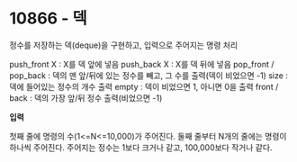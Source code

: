 # 10866 - 덱

정수를 저장하는 덱(deque)을 구현하고, 입력으로 주어지는 명령 처리

push_front X : X를 덱 앞에 넣음
push_back X : X를 덱 뒤에 넣음
pop_front / pop_back : 덱의 맨 앞/뒤에 있는 정수를 빼고, 그 수를 출력(덱이 비었으면 -1)
size : 덱에 들어있는 정수의 개수 출력
empty : 덱이 비었으면 1, 아니면 0을 출력
front / back : 덱의 가장 앞/뒤 정수 출력(비었으면 -1)

**입력**

첫째 줄에 명령의 수(1<=N<=10,000)가 주어진다.
둘째 줄부터 N개의 줄에는 명령이 하나씩 주어진다.
주어지는 정수는 1보다 크거나 같고, 100,000보다 작거나 같다.

